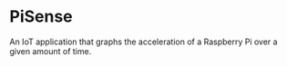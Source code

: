 # PiSense
An IoT application that graphs the acceleration of a Raspberry Pi over a given amount of time.
